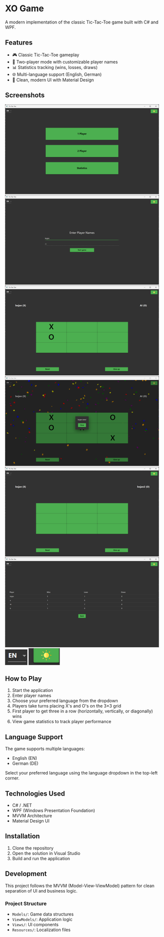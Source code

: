 ﻿# XO Game

A modern implementation of the classic Tic-Tac-Toe game built with C# and WPF.

## Features

- 🎮 Classic Tic-Tac-Toe gameplay
- 👥 Two-player mode with customizable player names
- 📊 Statistics tracking (wins, losses, draws)
- 🌐 Multi-language support (English, German)
- 🎨 Clean, modern UI with Material Design

## Screenshots

![Main Menu](screenshots/main_menu.png)
![Game Board Start](screenshots/game_board_start.png)
![Game Board 1 Player](screenshots/game_board_1_player.png)
![Game Board Winner](screenshots/game_board_winner.png)
![Game Board 2 Player](screenshots/game_board_2_player.png)
![Statistics](screenshots/statistics.png)
![Language Selection](screenshots/language_selection.png)
![Theme Selection](screenshots/theme_selection.png)

## How to Play

1. Start the application
2. Enter player names
3. Choose your preferred language from the dropdown
4. Players take turns placing X's and O's on the 3×3 grid
5. First player to get three in a row (horizontally, vertically, or diagonally) wins
6. View game statistics to track player performance

## Language Support

The game supports multiple languages:
- English (EN)
- German (DE)

Select your preferred language using the language dropdown in the top-left corner.

## Technologies Used

- C# / .NET
- WPF (Windows Presentation Foundation)
- MVVM Architecture
- Material Design UI

## Installation

1. Clone the repository
2. Open the solution in Visual Studio
3. Build and run the application

## Development

This project follows the MVVM (Model-View-ViewModel) pattern for clean separation of UI and business logic.

### Project Structure
- `Models/`: Game data structures
- `ViewModels/`: Application logic
- `Views/`: UI components
- `Resources/`: Localization files
